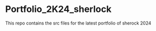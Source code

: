 # Portfolio_2K24_sherlock
This repo contains the src files for the latest portfolio of sherock 2024
